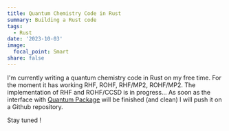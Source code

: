 ```yaml
---
title: Quantum Chemistry Code in Rust
summary: Building a Rust code
tags:
  - Rust
date: '2023-10-03'
image:
  focal_point: Smart
share: false
---
```


I'm currently writing a quantum chemistry code in Rust on my free time. For the moment it has working RHF, ROHF, RHF/MP2, ROHF/MP2. The implementation of RHF and ROHF/CCSD is in progress...
As soon as the interface with [Quantum Package](https://github.com/QuantumPackage/qp2) will be finished (and clean) I will push it on a Github repository.

Stay tuned !
